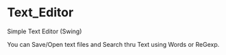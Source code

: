 # Text_Editor
Simple Text Editor (Swing)

You can Save/Open text files and Search thru Text using Words or ReGexp.

